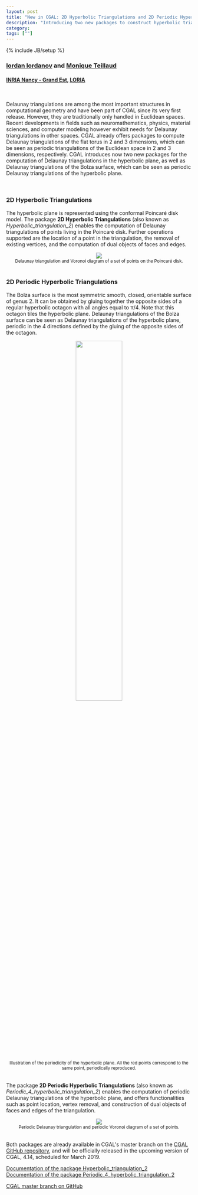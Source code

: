 ```yaml
---
layout: post
title: "New in CGAL: 2D Hyperbolic Triangulations and 2D Periodic Hyperbolic Triangulations"
description: "Introducing two new packages to construct hyperbolic triangulations"
category:
tags: [""]
---
```

{% include JB/setup %}

<h3><a href="https://imiordanov.github.io/">Iordan Iordanov</a> and
<a href="https://members.loria.fr/Monique.Teillaud/">Monique Teillaud</a></h3>
<h4><a href="https://www.inria.fr/en/centre/nancy ">INRIA Nancy - Grand Est</a>,
<a href="https://www.loria.fr/en/">LORIA</a></h4>

<br>
<p>Delaunay triangulations are among the most important structures in computational geometry
and have been part of CGAL since its very first release. However, they are traditionally
only handled in Euclidean spaces. Recent developments in fields such as neuromathematics, physics,
material sciences, and computer modeling however exhibit needs for Delaunay triangulations
in other spaces. CGAL already offers packages to compute Delaunay triangulations
of the flat torus in 2 and 3 dimensions, which can be seen as periodic triangulations
of the Euclidean space in 2 and 3 dimensions, respectively.
CGAL introduces now two new packages for the computation of Delaunay triangulations
in the hyperbolic plane, as well as Delaunay triangulations of the Bolza surface,
which can be seen as periodic Delaunay triangulations of the hyperbolic plane.</p>

<br>
<h3>2D Hyperbolic Triangulations</h3>

<p>The hyperbolic plane is represented using the conformal Poincar&eacute; disk model.
The package <b>2D Hyperbolic Triangulations</b> (also known as <i>Hyperbolic_triangulation_2</i>)
enables the computation of Delaunay triangulations of points living in the Poincar&eacute; disk.
Further operations supported are the location of a point in the triangulation, the removal
of existing vertices, and the computation of dual objects of faces and edges.</p>

<div style="text-align:center;">
  <img src="../../../../images/hyperbolic-triangulation-and-voronoi.png"><br>
  <small>Delaunay triangulation and Voronoi diagram of a set of points on the Poincar&eacute; disk.</small>
</div>

<br>
<h3>2D Periodic Hyperbolic Triangulations</h3>

<p>The Bolza surface is the most symmetric smooth, closed, orientable surface of genus 2.
It can be obtained by gluing together the opposite sides of a regular hyperbolic octagon
with all angles equal to π/4. Note that this octagon tiles the hyperbolic plane.
Delaunay triangulations of the Bolza surface can be seen as Delaunay triangulations
of the hyperbolic plane, periodic in the 4 directions defined by the gluing
of the opposite sides of the octagon.</p>

<div style="text-align:center;">
  <img src="../../../../images/tiling-hyperbolic-plane.png" width="50%"><br>
  <small>Illustration of the periodicity of the hyperbolic plane. All the red points correspond to the same
         point, periodically reproduced.</small>
</div>

<br>
<p>The package <b>2D Periodic Hyperbolic Triangulations</b> (also known as
<i>Periodic_4_hyperbolic_triangulation_2</i>) enables the computation
of periodic Delaunay triangulations of the hyperbolic plane, and offers functionalities
such as point location, vertex removal, and construction of dual objects of faces
and edges of the triangulation.</p>

<div style="text-align:center;">
  <img src="../../../../images/periodic-hyperbolic-triangulation-and-voronoi.png"><br>
  <small>Periodic Delaunay triangulation and periodic Voronoi diagram of a set of points.</small>
</div>

<br>
<p>Both packages are already available in CGAL's master branch
on the <a href="https://github.com/CGAL/cgal/">CGAL GitHub repository</a>,
and will be officially released in the upcoming version of CGAL, 4.14, scheduled for March 2019.</p>

<i class="bi bi-book"></i>
<a href="https://doc.cgal.org/4.14/Hyperbolic_triangulation_2/index.html#Chapter_2D_Hyperbolic_Triangulations">Documentation of the package Hyperbolic_triangulation_2</a> <br>
<i class="bi bi-book"></i>
<a href="https://doc.cgal.org/4.14/Periodic_4_hyperbolic_triangulation_2/index.html#Chapter_2D_Periodic_Hyperbolic_Triangulations">Documentation of the package Periodic_4_hyperbolic_triangulation_2</a>

<i class="bi bi-arrow-down-circle"></i>
<a href="https://github.com/CGAL/cgal/tree/master">CGAL master branch on GitHub</a>
